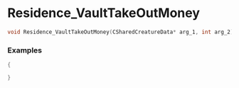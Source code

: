 # Residence_VaultTakeOutMoney

```cpp - C++
void Residence_VaultTakeOutMoney(CSharedCreatureData* arg_1, int arg_2);
```

### Examples
```cpp - C++
{

}
```
